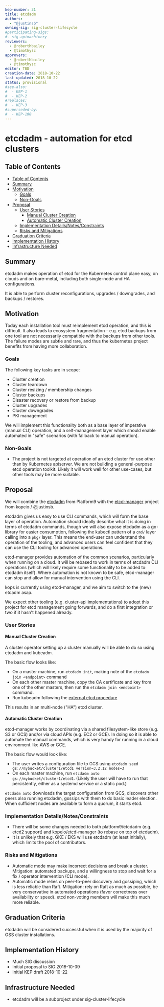 ```yaml
---
kep-number: 31
title: etcdadm
authors:
  - "@justinsb"
owning-sig: sig-cluster-lifecycle
#participating-sigs:
#- sig-apimachinery
reviewers:
  - @roberthbailey
  - @timothysc
approvers:
  - @roberthbailey
  - @timothysc
editor: TBD
creation-date: 2018-10-22
last-updated: 2018-10-22
status: provisional
#see-also:
#  - KEP-1
#  - KEP-2
#replaces:
#  - KEP-3
#superseded-by:
#  - KEP-100
---
```


# etcdadm - automation for etcd clusters

## Table of Contents

* [Table of Contents](#table-of-contents)
* [Summary](#summary)
* [Motivation](#motivation)
    * [Goals](#goals)
    * [Non-Goals](#non-goals)
* [Proposal](#proposal)
    * [User Stories](#user-stories)
      * [Manual Cluster Creation](#manual-cluster-creation)
      * [Automatic Cluster Creation](#automatic-cluster-creation)
    * [Implementation Details/Notes/Constraints](#implementation-detailsnotesconstraints)
    * [Risks and Mitigations](#risks-and-mitigations)
* [Graduation Criteria](#graduation-criteria)
* [Implementation History](#implementation-history)
* [Infrastructure Needed](#infrastructure-needed)

## Summary

etcdadm makes operation of etcd for the Kubernetes control plane easy, on clouds
and on bare-metal, including both single-node and HA configurations.

It is able to perform cluster reconfigurations, upgrades / downgrades, and
backups / restores.

## Motivation

Today each installation tool must reimplement etcd operation, and this is
difficult.  It also leads to ecosystem fragmentation - e.g. etcd backups from
one tool are not necessarily compatible with the backups from other tools.  The
failure modes are subtle and rare, and thus the kubernetes project benefits from
having more collaboration.


### Goals

The following key tasks are in scope:

* Cluster creation
* Cluster teardown
* Cluster resizing / membership changes
* Cluster backups
* Disaster recovery or restore from backup
* Cluster upgrades
* Cluster downgrades
* PKI management

We will implement this functionality both as a base layer of imperative (manual
CLI) operation, and a self-management layer which should enable automated
in "safe" scenarios (with fallback to manual operation).

### Non-Goals

* The project is not targeted at operation of an etcd cluster for use other than
  by Kubernetes apiserver.  We are not building a general-purpose etcd operation
  toolkit.  Likely it will work well for other use-cases, but other tools may be
  more suitable.
  
## Proposal

We will combine the [etcdadm](https://github.com/platform9/etcdadm) from
Platform9 with the [etcd-manager](https://github.com/kopeio/etcd-manager)
project from kopeio / @justinsb.

etcdadm gives us easy to use CLI commands, which will form the base layer of
operation.  Automation should ideally describe what it is doing in terms of
etcdadm commands, though we will also expose etcdadm as a go-library for easier
consumption, following the kubectl pattern of a `cmd/` layer calling into a
`pkg/` layer.  This means the end-user can understand the operation of the
tooling, and advanced users can feel confident that they can use the CLI tooling
for advanced operations.

etcd-manager provides automation of the common scenarios, particularly when
running on a cloud.  It will be rebased to work in terms of etcdadm CLI
operations (which will likely require some functionality to be added to etcdadm
itself).  Where automation is not known to be safe, etcd-manager can stop and
allow for manual intervention using the CLI.

kops is currently using etcd-manager, and we aim to switch to the (new) etcadm asap.

We expect other tooling (e.g. cluster-api implementations) to adopt this project
for etcd management going forwards, and do a first integration or two if it
hasn't happened already.

### User Stories

#### Manual Cluster Creation

A cluster operator setting up a cluster manually will be able to do so using etcdadm and kubeadm.

The basic flow looks like:

* On a master machine, run `etcdadm init`, making note of the `etcdadm join
  <endpoint>` command
* On each other master machine, copy the CA certificate and key from one of the
  other masters, then run the `etcdadm join <endpoint>` command.
* Run kubeadm following the [external etcd procedure](https://kubernetes.io/docs/setup/independent/high-availability/#external-etcd)

This results in an multi-node ("HA") etcd cluster.

#### Automatic Cluster Creation

etcd-manager works by coordinating via a shared filesystem-like store (e.g. S3
or GCS) and/or via cloud APIs (e.g. EC2 or GCE).  In doing so it is able to
automate the manual commands, which is very handy for running in a cloud
environment like AWS or GCE.

The basic flow would look like:

* The user writes a configuration file to GCS using `etcdadm seed
  gs://mybucket/cluster1/etcd1 version=3.2.12 nodes=3`
* On each master machine, run `etcdadm auto gs://mybucket/cluster1/etcd1`.
  (Likely the user will have to run that persistently, either as a systemd
  service or a static pod.)

`etcdadm auto` downloads the target configuration from GCS, discovers other
peers also running etcdadm, gossips with them to do basic leader election.  When
sufficient nodes are available to form a quorum, it starts etcd.

### Implementation Details/Notes/Constraints

* There will be some changes needed to both platform9/etcdadm (e.g. etcd2
  support) and kopeio/etcd-manager (to rebase on top of etcdadm).
* It is unlikely that e.g. GKE / EKS will use etcdadm (at least initially),
  which limits the pool of contributors.

### Risks and Mitigations

* Automatic mode may make incorrect decisions and break a cluster.  Mitigation:
  automated backups, and a willingness to stop and wait for a fix / operator
  intervention (CLI mode).
* Automatic mode relies on peer-to-peer discovery and gossiping, which is less
  reliable than Raft.  Mitigation: rely on Raft as much as possible, be very
  conservative in automated operations (favor correctness over availability or
  speed).  etcd non-voting members will make this much more reliable.

## Graduation Criteria

etcdadm will be considered successful when it is used by the majority of OSS
cluster installations.

## Implementation History

* Much SIG discussion
* Initial proposal to SIG 2018-10-09
* Initial KEP draft 2018-10-22 

## Infrastructure Needed

* etcdadm will be a subproject under sig-cluster-lifecycle
